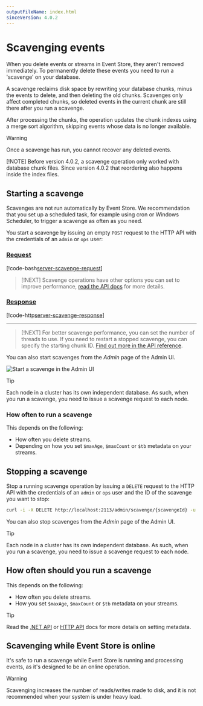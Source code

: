 ```yaml
---
outputFileName: index.html
sinceVersion: 4.0.2
---
```


# Scavenging events

When you delete events or streams in Event Store, they aren't removed immediately. To permanently delete these events you need to run a 'scavenge' on your database.

A scavenge reclaims disk space by rewriting your database chunks, minus the events to delete, and then deleting the old chunks. Scavenges only affect completed chunks, so deleted events in the current chunk are still there after you run a scavenge.

After processing the chunks, the operation updates the chunk indexes using a merge sort algorithm, skipping events whose data is no longer available.

> [!WARNING]
> Once a scavenge has run, you cannot recover any deleted events.
>
> [!NOTE]
> Before version 4.0.2, a scavenge operation only worked with database chunk files. Since version 4.0.2 that reordering also happens inside the index files.

## Starting a scavenge

Scavenges are not run automatically by Event Store. We recommendation that you set up a scheduled task, for example using cron or Windows Scheduler, to trigger a scavenge as often as you need.

You start a scavenge by issuing an empty `POST` request to the HTTP API with the credentials of an `admin` or `ops` user:

### [Request](#tab/tabid-8)

[!code-bash[server-scavenge-request](~/code-examples/server/scavenge.sh?start=1&end=1)]

> [!NEXT]
> Scavenge operations have other options you can set to improve performance, [read the API docs](xref:eventstore.org%2FHTTP%20API%2F5.0.4%2FScavenge%20a%20node) for more details.

### [Response](#tab/tabid-9)

[!code-http[server-scavenge-response](~/code-examples/server/scavenge.sh?range=3-)]

* * *

> [!NEXT]
> For better scavenge performance, you can set the number of threads to use. If you need to restart a stopped scavenge, you can specify the starting chunk ID. [Find out more in the API reference](xref:eventstore.org%2FHTTP%20API%2F5.0.4%2FScavenge%20a%20node).

You can also start scavenges from the _Admin_ page of the Admin UI.

![Start a scavenge in the Admin UI](~/images/admin-scavenge.png)

> [!TIP]
> Each node in a cluster has its own independent database. As such, when you run a scavenge, you need to issue a scavenge request to each node.

### How often to run a scavenge

This depends on the following:

-   How often you delete streams.
-   Depending on how you set `$maxAge`, `$maxCount` or `$tb` metadata on your streams.

## Stopping a scavenge

Stop a running scavenge operation by issuing a `DELETE` request to the HTTP API with the credentials of an `admin` or `ops` user and the ID of the scavenge you want to stop:

```bash
curl -i -X DELETE http://localhost:2113/admin/scavenge/{scavengeId} -u "admin:changeit"
```

You can also stop scavenges from the _Admin_ page of the Admin UI.

> [!TIP]
> Each node in a cluster has its own independent database. As such, when you run a scavenge, you need to issue a scavenge request to each node.

## How often should you run a scavenge

This depends on the following:

-   How often you delete streams.
-   How you set `$maxAge`, `$maxCount` or `$tb` metadata on your streams.

> [!TIP]
> Read the [.NET API](~/dotnet-api/stream-metadata.md) or [HTTP API](~/http-api/stream-metadata.md) docs for more details on setting metadata.

## Scavenging while Event Store is online

It's safe to run a scavenge while Event Store is running and processing events, as it's designed to be an online operation.

> [!WARNING]
> Scavenging increases the number of reads/writes made to disk, and it is not recommended when your system is under heavy load.
